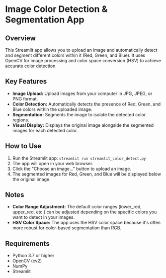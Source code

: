 # Image Color Detection & Segmentation App

## Overview

This Streamlit app allows you to upload an image and automatically detect and segment different colors within it (Red, Green, and Blue). It uses OpenCV for image processing and color space conversion (HSV) to achieve accurate color detection.

## Key Features

*   **Image Upload:**  Upload images from your computer in JPG, JPEG, or PNG format.
*   **Color Detection:** Automatically detects the presence of Red, Green, and Blue colors within the uploaded image.
*   **Segmentation:** Segments the image to isolate the detected color regions.
*   **Visual Display:** Displays the original image alongside the segmented images for each detected color.

## How to Use

1.  Run the Streamlit app: `streamlit run streamlit_color_detect.py`
2.  The app will open in your web browser.
3.  Click the "Choose an image..." button to upload an image.
4.  The segmented images for Red, Green, and Blue will be displayed below the original image.

## Notes

*   **Color Range Adjustment:** The default color ranges (lower\_red, upper\_red, etc.) can be adjusted depending on the specific colors you want to detect in your images.
*   **HSV Color Space:**  The app uses the HSV color space because it's often more robust for color-based segmentation than RGB.

## Requirements

*   Python 3.7 or higher
*   OpenCV (cv2)
*   NumPy
*   Streamlit
